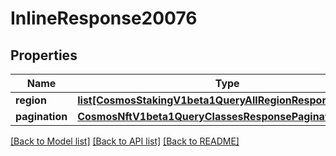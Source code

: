 # InlineResponse20076

## Properties
Name | Type | Description | Notes
------------ | ------------- | ------------- | -------------
**region** | [**list[CosmosStakingV1beta1QueryAllRegionResponseRegion]**](CosmosStakingV1beta1QueryAllRegionResponseRegion.md) |  | [optional] 
**pagination** | [**CosmosNftV1beta1QueryClassesResponsePagination**](CosmosNftV1beta1QueryClassesResponsePagination.md) |  | [optional] 

[[Back to Model list]](../README.md#documentation-for-models) [[Back to API list]](../README.md#documentation-for-api-endpoints) [[Back to README]](../README.md)

